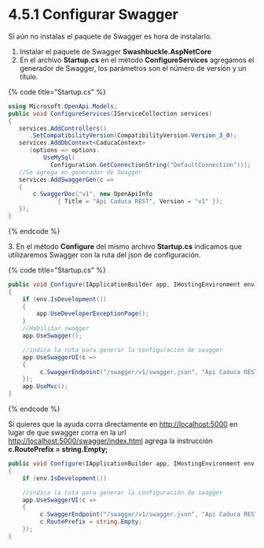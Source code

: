 # 4.5.1 Configurar Swagger

Si aún no instalas el paquete de Swagger es hora de instalarlo.&#x20;

1. Instalar el paquete de Swagger **Swashbuckle.AspNetCore**
2. En el archivo **Startup.cs** en el método **ConfigureServices** agregamos el generador de Swagger, los parámetros son el número de versión y un título.&#x20;

{% code title="Startup.cs" %}
```csharp
using Microsoft.OpenApi.Models;
public void ConfigureServices(IServiceCollection services)
{
   services.AddControllers()
      .SetCompatibilityVersion(CompatibilityVersion.Version_3_0);
   services.AddDbContext<CaducaContext>
      (options => options.
          UseMySql(
            Configuration.GetConnectionString("DefaultConnection")));
   //Se agrega en generador de Swagger
   services.AddSwaggerGen(c =>
   {
       c.SwaggerDoc("v1", new OpenApiInfo 
              { Title = "Api Caduca REST", Version = "v1" });
   });
}
```
{% endcode %}

3\. En el método **Configure** del mismo archivo **Startup.cs** indicamos que utilizaremos Swagger con la ruta del json de configuración.

{% code title="Startup.cs" %}
```csharp
public void Configure(IApplicationBuilder app, IHostingEnvironment env)
{
    if (env.IsDevelopment())
    {
        app.UseDeveloperExceptionPage();
    }
    //Habilitar swagger
    app.UseSwagger();

    //indica la ruta para generar la configuración de swagger
    app.UseSwaggerUI(c =>
    {
         c.SwaggerEndpoint("/swagger/v1/swagger.json", "Api Caduca REST");
    });
    app.UseMvc();
}
```
{% endcode %}

Si quieres que la ayuda corra directamente en [http://localhost:5000](http://localhost:5000/swagger/index.html) en lugar de que swagger corra en la url [http://localhost:5000/swagger/index.html](http://localhost:5000/swagger/index.html) agrega la instrucción **c.RoutePrefix = string.Empty;**

```csharp
public void Configure(IApplicationBuilder app, IHostingEnvironment env)
{
    if (env.IsDevelopment())

    //indica la ruta para generar la configuración de swagger
    app.UseSwaggerUI(c =>
    {
         c.SwaggerEndpoint("/swagger/v1/swagger.json", "Api Caduca REST");
         c.RoutePrefix = string.Empty;
    });
}
```



